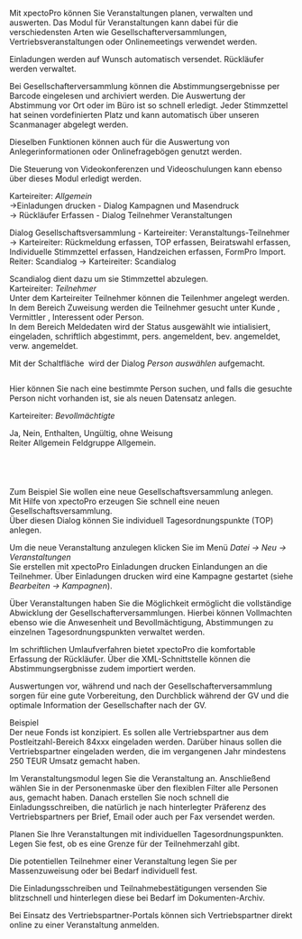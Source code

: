 <!DOCTYPE html>
<html>
<head>
<meta charset="utf-8">
<meta name="viewport" content="width=device-width, initial-scale=1.0">
<title>600_Veranstaltungen.md</title>
<link rel="stylesheet" href="https://stackedit.io/res-min/themes/base.css" />
<script type="text/javascript" src="https://cdn.mathjax.org/mathjax/latest/MathJax.js?config=TeX-AMS_HTML"></script>
</head>
<body><div class="container"><p>Mit xpectoPro können Sie Veranstaltungen planen, verwalten und auswerten. Das Modul für Veranstaltungen kann dabei für die verschiedensten Arten wie Gesellschafterversammlungen, Vertriebsveranstaltungen oder Onlinemeetings verwendet werden.</p>

<p>Einladungen werden auf Wunsch automatisch versendet. Rückläufer werden verwaltet.</p>

<p>Bei Gesellschafterversammlung können die Abstimmungsergebnisse per Barcode eingelesen und archiviert werden. Die Auswertung der Abstimmung vor Ort oder im Büro ist so schnell erledigt. Jeder Stimmzettel hat seinen vordefinierten Platz und kann automatisch über unseren Scanmanager abgelegt werden.</p>

<p>Dieselben Funktionen können auch für die Auswertung von Anlegerinformationen oder Onlinefragebögen genutzt werden.</p>

<p>Die Steuerung von Videokonferenzen und Videoschulungen kann ebenso über dieses Modul erledigt werden.</p>

<p>Karteireiter: <em>Allgemein</em>  <br>
→Einladungen drucken - Dialog Kampagnen und Masendruck <br>
→ Rückläufer Erfassen - Dialog Teilnehmer Veranstaltungen</p>

<p>Dialog Gesellschaftsversammlung - Karteireiter: Veranstaltungs-Teilnehmer → Karteireiter: Rückmeldung erfassen, TOP erfassen, Beiratswahl erfassen, Individuelle Stimmzettel erfassen, Handzeichen erfassen, FormPro Import. <br>
Reiter: Scandialog → Karteireiter: Scandialog </p>

<p>Scandialog dient dazu um sie Stimmzettel abzulegen. <br>
Karteireiter: <em>Teilnehmer</em> <br>
Unter dem Karteireiter Teilnehmer können die Teilenhmer angelegt werden. In dem Bereich Zuweisung werden die Teilnehmer gesucht unter Kunde , Vermittler , Interessent oder Person. <br>
In dem Bereich Meldedaten wird der Status ausgewählt wie intialisiert, eingeladen, schriftlich abgestimmt, pers. angemeldent, bev. angemeldet, verw. angemeldet.</p>

<p>Mit der Schaltfläche <img src="http://xpecto.github.io/docs/img/img_1426499792252.png" alt="" title=""> wird der Dialog <em>Person auswählen</em> aufgemacht. </p>

<p><img src="http://xpecto.github.io/docs/img/img_1426500257178.png" alt="" title=""></p>

<p>Hier können Sie nach eine bestimmte Person suchen, und falls die gesuchte Person nicht vorhanden ist, sie als neuen Datensatz anlegen.</p>

<p>Karteireiter: <em>Bevollmächtigte</em></p>

<p>Ja, Nein, Enthalten, Ungültig, ohne Weisung <br>
Reiter Allgemein Feldgruppe  Allgemein.  <br>
<img src="http://xpecto.github.io/docs/img/img_1432886377432.png" alt="" title=""></p>

<p><img src="http://xpecto.github.io/docs/img/img_1430841532256.png" alt="" title=""></p>

<p><img src="http://xpecto.github.io/docs/img/img_1430841673284.png" alt="" title=""></p>

<p><img src="http://xpecto.github.io/docs/img/img_1430841952667.png" alt="" title=""></p>

<p><img src="http://xpecto.github.io/docs/img/img_1430842006511.png" alt="" title=""></p>

<p>Zum Beispiel Sie wollen eine neue Gesellschaftsversammlung anlegen. <br>
Mit Hilfe von xpectoPro erzeugen Sie schnell eine neuen Gesellschaftsversammlung.  <br>
Über diesen Dialog können Sie individuell Tagesordnungspunkte (TOP) anlegen.  </p>

<p>Um die neue Veranstaltung anzulegen klicken Sie im Menü <em>Datei → Neu → Veranstaltungen</em> <br>
Sie erstellen mit xpectoPro Einladungen drucken Einlandungen an die Teilnehmer. Über Einladungen drucken wird eine Kampagne gestartet (siehe <em>Bearbeiten → Kampagnen</em>). <br>
<img src="http://xpecto.github.io/docs/img/img_1432885282511.png" alt="" title=""></p>

<p>Über Veranstaltungen haben Sie die Möglichkeit ermöglicht die vollständige Abwicklung der Gesellschafterversammlungen. Hierbei können Vollmachten ebenso wie die Anwesenheit und Bevollmächtigung, Abstimmungen zu einzelnen Tagesordnungspunkten verwaltet werden.</p>

<p>Im schriftlichen Umlaufverfahren bietet xpectoPro die komfortable Erfassung der Rückläufer. Über die XML-Schnittstelle können die Abstimmungsergbnisse zudem importiert werden.</p>

<p>Auswertungen vor, während und nach der Gesellschafterversammlung sorgen für eine gute Vorbereitung, den Durchblick während der GV und die optimale Information der Gesellschafter nach der GV.</p>

<p>Beispiel <br>
Der neue Fonds ist konzipiert. Es sollen alle Vertriebspartner aus dem Postleitzahl-Bereich 84xxx eingeladen werden. Darüber hinaus sollen die Vertriebspartner eingeladen werden, die im vergangenen Jahr mindestens 250 TEUR Umsatz gemacht haben.</p>

<p>Im Veranstaltungsmodul legen Sie die Veranstaltung an. Anschließend wählen Sie in der Personenmaske über den flexiblen Filter alle Personen aus, gemacht haben.  Danach erstellen Sie noch schnell die Einladungsschreiben, die natürlich je nach hinterlegter Präferenz des Vertriebspartners per Brief, Email oder auch per Fax versendet werden.</p>

<p>Planen Sie Ihre Veranstaltungen mit individuellen Tagesordnungspunkten. Legen Sie fest, ob es eine Grenze für der Teilnehmerzahl gibt.</p>

<p>Die potentiellen Teilnehmer einer Veranstaltung legen Sie per Massenzuweisung oder bei Bedarf individuell fest.</p>

<p>Die Einladungsschreiben und Teilnahmebestätigungen versenden Sie blitzschnell und hinterlegen diese bei Bedarf im Dokumenten-Archiv.</p>

<p>Bei Einsatz des Vertriebspartner-Portals können sich Vertriebspartner direkt online zu einer Veranstaltung anmelden.</p></div></body>
</html>